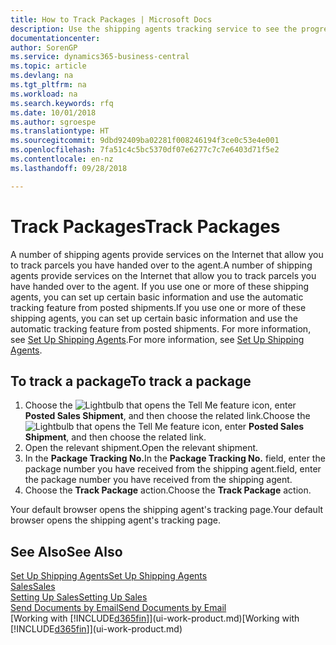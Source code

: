 ```yaml
---
title: How to Track Packages | Microsoft Docs
description: Use the shipping agents tracking service to see the progress of a delivery.
documentationcenter: 
author: SorenGP
ms.service: dynamics365-business-central
ms.topic: article
ms.devlang: na
ms.tgt_pltfrm: na
ms.workload: na
ms.search.keywords: rfq
ms.date: 10/01/2018
ms.author: sgroespe
ms.translationtype: HT
ms.sourcegitcommit: 9dbd92409ba02281f008246194f3ce0c53e4e001
ms.openlocfilehash: 7fa51c4c5bc5370df07e6277c7c7e6403d71f5e2
ms.contentlocale: en-nz
ms.lasthandoff: 09/28/2018

---
```

# <a name="track-packages"></a><span data-ttu-id="aa406-103">Track Packages</span><span class="sxs-lookup"><span data-stu-id="aa406-103">Track Packages</span></span>
<span data-ttu-id="aa406-104">A number of shipping agents provide services on the Internet that allow you to track parcels you have handed over to the agent.</span><span class="sxs-lookup"><span data-stu-id="aa406-104">A number of shipping agents provide services on the Internet that allow you to track parcels you have handed over to the agent.</span></span> <span data-ttu-id="aa406-105">If you use one or more of these shipping agents, you can set up certain basic information and use the automatic tracking feature from posted shipments.</span><span class="sxs-lookup"><span data-stu-id="aa406-105">If you use one or more of these shipping agents, you can set up certain basic information and use the automatic tracking feature from posted shipments.</span></span> <span data-ttu-id="aa406-106">For more information, see [Set Up Shipping Agents](sales-how-to-set-up-shipping-agents.md).</span><span class="sxs-lookup"><span data-stu-id="aa406-106">For more information, see [Set Up Shipping Agents](sales-how-to-set-up-shipping-agents.md).</span></span>  

## <a name="to-track-a-package"></a><span data-ttu-id="aa406-107">To track a package</span><span class="sxs-lookup"><span data-stu-id="aa406-107">To track a package</span></span>
1. <span data-ttu-id="aa406-108">Choose the ![Lightbulb that opens the Tell Me feature](media/ui-search/search_small.png "Tell me what you want to do") icon, enter **Posted Sales Shipment**, and then choose the related link.</span><span class="sxs-lookup"><span data-stu-id="aa406-108">Choose the ![Lightbulb that opens the Tell Me feature](media/ui-search/search_small.png "Tell me what you want to do") icon, enter **Posted Sales Shipment**, and then choose the related link.</span></span>
2. <span data-ttu-id="aa406-109">Open the relevant shipment.</span><span class="sxs-lookup"><span data-stu-id="aa406-109">Open the relevant shipment.</span></span>
3. <span data-ttu-id="aa406-110">In the **Package Tracking No.**</span><span class="sxs-lookup"><span data-stu-id="aa406-110">In the **Package Tracking No.**</span></span> <span data-ttu-id="aa406-111">field, enter the package number you have received from the shipping agent.</span><span class="sxs-lookup"><span data-stu-id="aa406-111">field, enter the package number you have received from the shipping agent.</span></span>
4. <span data-ttu-id="aa406-112">Choose the **Track Package** action.</span><span class="sxs-lookup"><span data-stu-id="aa406-112">Choose the **Track Package** action.</span></span>

<span data-ttu-id="aa406-113">Your default browser opens the shipping agent's tracking page.</span><span class="sxs-lookup"><span data-stu-id="aa406-113">Your default browser opens the shipping agent's tracking page.</span></span>

## <a name="see-also"></a><span data-ttu-id="aa406-114">See Also</span><span class="sxs-lookup"><span data-stu-id="aa406-114">See Also</span></span>
[<span data-ttu-id="aa406-115">Set Up Shipping Agents</span><span class="sxs-lookup"><span data-stu-id="aa406-115">Set Up Shipping Agents</span></span>](sales-how-to-set-up-shipping-agents.md)  
[<span data-ttu-id="aa406-116">Sales</span><span class="sxs-lookup"><span data-stu-id="aa406-116">Sales</span></span>](sales-manage-sales.md)  
[<span data-ttu-id="aa406-117">Setting Up Sales</span><span class="sxs-lookup"><span data-stu-id="aa406-117">Setting Up Sales</span></span>](sales-setup-sales.md)  
[<span data-ttu-id="aa406-118">Send Documents by Email</span><span class="sxs-lookup"><span data-stu-id="aa406-118">Send Documents by Email</span></span>](ui-how-send-documents-email.md)  
<span data-ttu-id="aa406-119">[Working with [!INCLUDE[d365fin](includes/d365fin_md.md)]](ui-work-product.md)</span><span class="sxs-lookup"><span data-stu-id="aa406-119">[Working with [!INCLUDE[d365fin](includes/d365fin_md.md)]](ui-work-product.md)</span></span>

